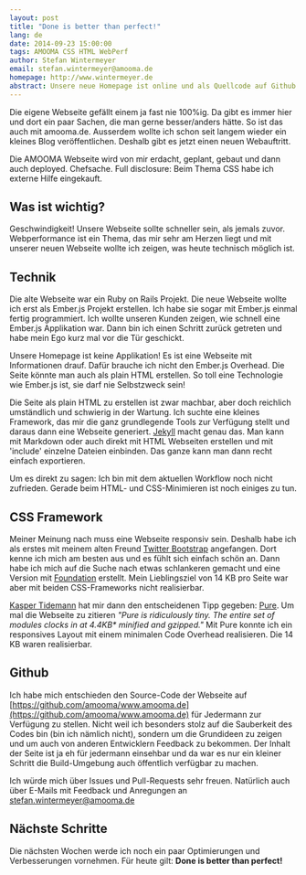 ```yaml
---
layout: post
title: "Done is better than perfect!"
lang: de
date: 2014-09-23 15:00:00
tags: AMOOMA CSS HTML WebPerf
author: Stefan Wintermeyer
email: stefan.wintermeyer@amooma.de
homepage: http://www.wintermeyer.de
abstract: Unsere neue Homepage ist online und als Quellcode auf Github abrufbar.
---
```

Die eigene Webseite gefällt einem ja fast nie 100%ig. Da gibt es immer hier und dort ein paar Sachen, die man gerne besser/anders hätte. So ist das auch mit amooma.de. Ausserdem wollte ich schon seit langem wieder ein kleines Blog veröffentlichen. Deshalb gibt es jetzt einen neuen Webauftritt.

Die AMOOMA Webseite wird von mir erdacht, geplant, gebaut und dann auch deployed. Chefsache. Full disclosure: Beim Thema CSS habe ich externe Hilfe eingekauft.

## Was ist wichtig?

Geschwindigkeit! Unsere Webseite sollte schneller sein, als jemals zuvor. Webperformance ist ein Thema, das mir sehr am Herzen liegt und mit unserer neuen Webseite wollte ich zeigen, was heute technisch möglich ist.

## Technik

Die alte Webseite war ein Ruby on Rails Projekt. Die neue Webseite wollte ich erst als Ember.js Projekt erstellen. Ich habe sie sogar mit Ember.js einmal fertig programmiert. Ich wollte unseren Kunden zeigen, wie schnell eine Ember.js Applikation war. Dann bin ich einen Schritt zurück getreten und habe mein Ego kurz mal vor die Tür geschickt.

Unsere Homepage ist keine Applikation! Es ist eine Webseite mit Informationen drauf. Dafür brauche ich nicht den Ember.js Overhead. Die Seite könnte man auch als plain HTML erstellen. So toll eine Technologie wie Ember.js ist, sie darf nie Selbstzweck sein!

Die Seite als plain HTML zu erstellen ist zwar machbar, aber doch reichlich umständlich und schwierig in der Wartung. Ich suchte eine kleines Framework, das mir die ganz grundlegende Tools zur Verfügung stellt und daraus dann eine Webseite generiert. [Jekyll](http://jekyllrb.com/) macht genau das. Man kann mit Markdown oder auch direkt mit HTML Webseiten erstellen und mit 'include' einzelne Dateien einbinden. Das ganze kann man dann recht einfach exportieren.

Um es direkt zu sagen: Ich bin mit dem aktuellen Workflow noch nicht zufrieden. Gerade beim HTML- und CSS-Minimieren ist noch einiges zu tun.

## CSS Framework

Meiner Meinung nach muss eine Webseite responsiv sein. Deshalb habe ich als erstes mit meinem alten Freund [Twitter Bootstrap](http://getbootstrap.com/) angefangen. Dort kenne ich mich am besten aus und es fühlt sich einfach schön an. Dann habe ich mich auf die Suche nach etwas schlankeren gemacht und eine Version mit [Foundation](http://foundation.zurb.com/) erstellt. Mein Lieblingsziel von 14 KB pro Seite war aber mit beiden CSS-Frameworks nicht realisierbar.

[Kasper Tidemann](http://www.kaspertidemann.com/) hat mir dann den entscheidenen Tipp gegeben: [Pure](http://purecss.io/). Um mal die Webseite zu zitieren _"Pure is ridiculously tiny. The entire set of modules clocks in at 4.4KB* minified and gzipped."_
Mit Pure konnte ich ein responsives Layout mit einem minimalen Code Overhead realisieren. Die 14 KB waren realisierbar.

## Github

Ich habe mich entschieden den Source-Code der Webseite auf [https://github.com/amooma/www.amooma.de](https://github.com/amooma/www.amooma.de) für Jedermann zur Verfügung zu stellen. Nicht weil ich besonders stolz auf die Sauberkeit des Codes bin (bin ich nämlich nicht), sondern um die Grundideen zu zeigen und um auch von anderen Entwicklern Feedback zu bekommen. Der Inhalt der Seite ist ja eh für jedermann einsehbar und da war es nur ein kleiner Schritt die Build-Umgebung auch öffentlich verfügbar zu machen.

Ich würde mich über Issues und Pull-Requests sehr freuen. Natürlich auch über E-Mails mit Feedback und Anregungen an [stefan.wintermeyer@amooma.de](mailto:stefan.wintermeyer@amooma.de)

## Nächste Schritte

Die nächsten Wochen werde ich noch ein paar Optimierungen und Verbesserungen vornehmen. Für heute gilt: **Done is better than perfect!**
